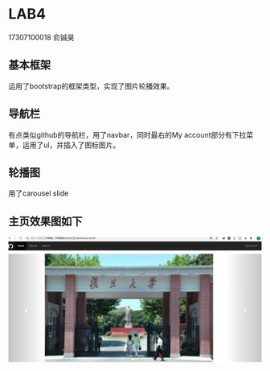 # LAB4

17307100018    俞铖昊



## 基本框架

运用了bootstrap的框架类型，实现了图片轮播效果。

## 导航栏

有点类似github的导航栏，用了navbar，同时最右的My account部分有下拉菜单，运用了ul，并插入了图标图片。

## 轮播图

用了carousel slide

## 主页效果图如下

![](.\images\sample.JPG)

